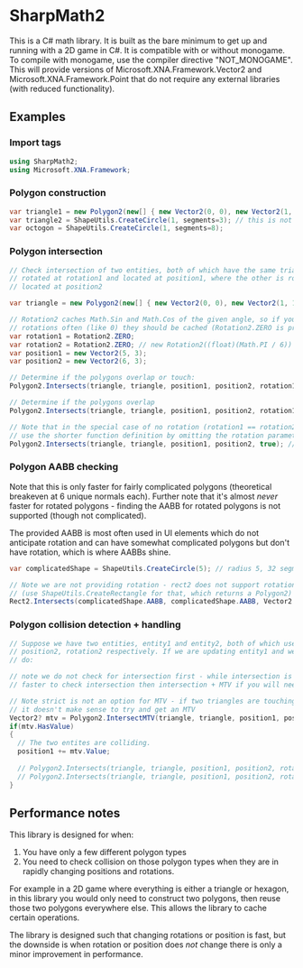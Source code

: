 # SharpMath2

This is a C# math library. It is built as the bare minimum to get up and running with a 2D game in C#. It
is compatible with or without monogame. To compile with monogame, use the compiler directive "NOT_MONOGAME".
This will provide versions of Microsoft.XNA.Framework.Vector2 and Microsoft.XNA.Framework.Point that do not
require any external libraries (with reduced functionality).

## Examples

### Import tags

```cs
using SharpMath2;
using Microsoft.XNA.Framework;
```

### Polygon construction

```cs
var triangle1 = new Polygon2(new[] { new Vector2(0, 0), new Vector2(1, 1), new Vector2(2, 0) });
var triangle2 = ShapeUtils.CreateCircle(1, segments=3); // this is not the same triangle as triangle1, this will be equilateral
var octogon = ShapeUtils.CreateCircle(1, segments=8);
```

### Polygon intersection

```cs
// Check intersection of two entities, both of which have the same triangle bounds but one is
// rotated at rotation1 and located at position1, where the other is rotated at rotation2 and 
// located at position2

var triangle = new Polygon2(new[] { new Vector2(0, 0), new Vector2(1, 1), new Vector2(2, 0) });

// Rotation2 caches Math.Sin and Math.Cos of the given angle, so if you know you are going to reuse
// rotations often (like 0) they should be cached (Rotation2.ZERO is provided)
var rotation1 = Rotation2.ZERO;
var rotation2 = Rotation2.ZERO; // new Rotation2((float)(Math.PI / 6)) would be 30degrees
var position1 = new Vector2(5, 3);
var position2 = new Vector2(6, 3);

// Determine if the polygons overlap or touch: 
Polygon2.Intersects(triangle, triangle, position1, position2, rotation1, rotation2, false); // True

// Determine if the polygons overlap
Polygon2.Intersects(triangle, triangle, position1, position2, rotation1, rotation2, true); // False

// Note that in the special case of no rotation (rotation1 == rotation2 == Rotation2.ZERO) we can
// use the shorter function definition by omitting the rotation parameters
Polygon2.Intersects(triangle, triangle, position1, position2, true); // False
```

### Polygon AABB checking

Note that this is only faster for fairly complicated polygons (theoretical breakeven at 6 unique normals each).
Further note that it's almost *never* faster for rotated polygons - finding the AABB for rotated polygons is not
supported (though not complicated).

The provided AABB is most often used in UI elements which do not anticipate rotation and can have somewhat complicated
polygons but don't have rotation, which is where AABBs shine.

```cs
var complicatedShape = ShapeUtils.CreateCircle(5); // radius 5, 32 segments

// Note we are not providing rotation - rect2 does not support rotation 
// (use ShapeUtils.CreateRectangle for that, which returns a Polygon2)
Rect2.Intersects(complicatedShape.AABB, complicatedShape.AABB, Vector2.ZERO, new Vector2(3, 0), true); // True
```

### Polygon collision detection + handling

```cs
// Suppose we have two entities, entity1 and entity2, both of which use the polygon "triangle" and are at position1, rotation1 and 
// position2, rotation2 respectively. If we are updating entity1 and we want to detect and handle collision with entity2 we would
// do:

// note we do not check for intersection first - while intersection is faster to check than intersection + MTV, it is not 
// faster to check intersection then intersection + MTV if you will need the MTV.

// Note strict is not an option for MTV - if two triangles are touching but not overlappingit
// it doesn't make sense to try and get an MTV
Vector2? mtv = Polygon2.IntersectMTV(triangle, triangle, position1, position2, rotation1, rotation2);
if(mtv.HasValue)
{
  // The two entites are colliding.
  position1 += mtv.Value;
  
  // Polygon2.Intersects(triangle, triangle, position1, position2, rotation1, rotation2, true); -> False
  // Polygon2.Intersects(triangle, triangle, position1, position2, rotation1, rotation2, false); -> True
}
```

## Performance notes

This library is designed for when:

1. You have only a few different polygon types
2. You need to check collision on those polygon types when they are in rapidly changing positions and rotations.

For example in a 2D game where everything is either a triangle or hexagon, in this library you would only need 
to construct two polygons, then reuse those two polygons everywhere else. This allows the library to cache certain
operations.

The library is designed such that changing rotations or position is fast, but the downside is when rotation
or position does *not* change there is only a minor improvement in performance.